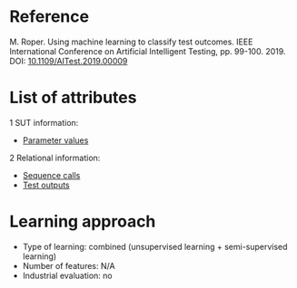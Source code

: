 # Reference

M. Roper. Using machine learning to classify test outcomes. IEEE International Conference on Artificial Intelligent Testing, pp. 99-100. 2019. DOI: [10.1109/AITest.2019.00009](https://www.doi.org/10.1109/AITest.2019.00009)

# List of attributes

1 SUT information:
* [Parameter values](../../attributes/sut/inputs/parameter-values.md)

2 Relational information:
* [Sequence calls](../../attributes/relational/invocation/sequence-calls.md)
* [Test outputs](../../attributes/relational/program/test-outputs.md)

# Learning approach

* Type of learning: combined (unsupervised learning + semi-supervised learning)
* Number of features: N/A
* Industrial evaluation: no